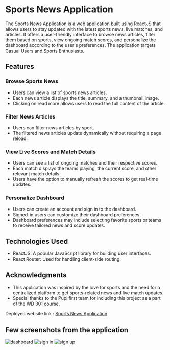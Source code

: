 # Sports News Application

The Sports News Application is a web application built using ReactJS that allows users to stay updated with the latest sports news, live matches, and articles. It offers a user-friendly interface to browse news articles, filter them based on sports, view ongoing match scores, and personalize the dashboard according to the user's preferences. The application targets Casual Users and Sports Enthusiasts.

## Features

### Browse Sports News
- Users can view a list of sports news articles.
- Each news article displays the title, summary, and a thumbnail image.
- Clicking on read more allows users to read the full content of the article.

### Filter News Articles
- Users can filter news articles by sport.
- The filtered news articles update dynamically without requiring a page reload.

### View Live Scores and Match Details
- Users can see a list of ongoing matches and their respective scores.
- Each match displays the teams playing, the current score, and other relevant match details.
- Users have the option to manually refresh the scores to get real-time updates.

### Personalize Dashboard
- Users can create an account and sign in to the dashboard.
- Signed-in users can customize their dashboard preferences.
- Dashboard preferences may include selecting favorite sports or teams to receive tailored news and score updates.

## Technologies Used

- ReactJS: A popular JavaScript library for building user interfaces.
- React Router: Used for handling client-side routing.

## Acknowledgments

- This application was inspired by the love for sports and the need for a centralized platform to get sports-related news and live match updates.
- Special thanks to the Pupilfirst team for including this project as a part of the WD 301 course.

 Deployed website link : [Sports News Application](https://frolicking-smakager-dbaec2.netlify.app/)

## Few screenshots from the application
![dashboard](https://github.com/she-code/sportPrivate/assets/54357776/eeb1b4e5-759e-40d8-8b7b-d7dbd244b9ab)
![sign in](https://github.com/she-code/sportPrivate/assets/54357776/c33846f2-3557-4cef-8652-84eb649700c2)
![sign up](https://github.com/she-code/sportPrivate/assets/54357776/ebf89b99-c825-495a-a64d-716afc4044b6)


